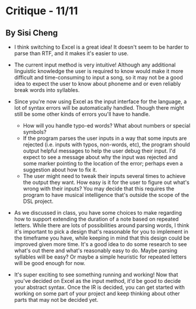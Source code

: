 # Critique - 11/11
## By Sisi Cheng

* I think switching to Excel is a great idea! It doesn't seem to be harder to parse than RTF, and it makes it's easier to use.

* The current input method is very intuitive! Although any additional linguistic knowledge the user is required to know would make it more difficult and time-consuming to input a song, so it may not be a good idea to expect the user to know about phoneme and or even reliably break words into syllables.

* Since you're now using Excel as the input interface for the language, a lot of syntax errors will be automatically handled. Though there might still be some other kinds of errors you'll have to handle.
  * How will you handle typo-ed words? What about numbers or special symbols?
  * If the program parses the user inputs in a way that some inputs are rejected (i.e. inputs with typos, non-words, etc), the program should output helpful messages to help the user debug their input. I'd expect to see a message about why the input was rejected and some marker pointing to the location of the error; perhaps even a suggestion about how to fix it.
  * The user might need to tweak their inputs several times to achieve the output they want. How easy is it for the user to figure out what's wrong with their inputs? You may decide that this requires the program to have musical intelligence that's outside the scope of the DSL project.

* As we discussed in class, you have some choices to make regarding how to support extending the duration of a note based on repeated letters. While there are lots of possibilities around parsing words, I think it's important to pick a design that's reasonable for you to implement in the timeframe you have, while keeping in mind that this design could be improved given more time. It's a good idea to do some research to see what's out there and what's reasonably easy to do. Maybe parsing syllables will be easy? Or maybe a simple heuristic for repeated letters will be good enough for now.

* It's super exciting to see something running and working! Now that you've decided on Excel as the input method, it'd be good to decide your abstract syntax. Once the IR is decided, you can get started with working on some part of your project and keep thinking about other parts that may not be decided yet.

